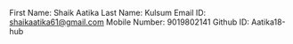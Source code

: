 First Name: Shaik Aatika 
Last Name: Kulsum
Email ID: shaikaatika61@gmail.com
Mobile Number: 9019802141
Github ID: Aatika18-hub
